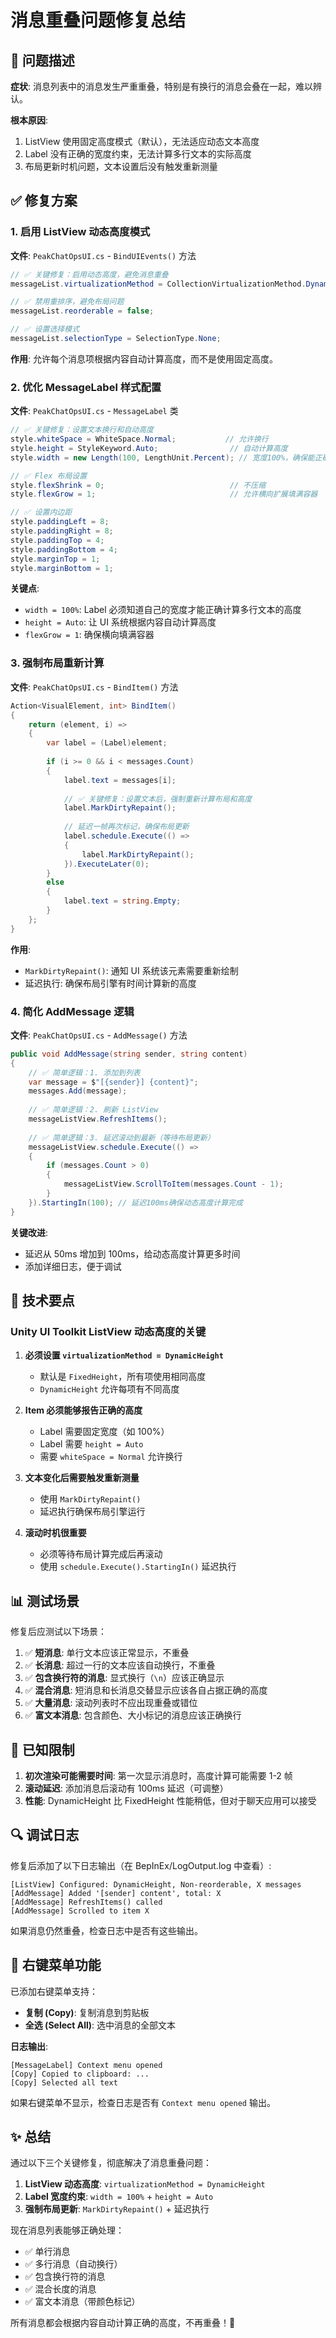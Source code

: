 # 消息重叠问题修复总结

## 🔧 问题描述

**症状**: 消息列表中的消息发生严重重叠，特别是有换行的消息会叠在一起，难以辨认。

**根本原因**: 
1. ListView 使用固定高度模式（默认），无法适应动态文本高度
2. Label 没有正确的宽度约束，无法计算多行文本的实际高度
3. 布局更新时机问题，文本设置后没有触发重新测量

## ✅ 修复方案

### 1. 启用 ListView 动态高度模式

**文件**: `PeakChatOpsUI.cs` - `BindUIEvents()` 方法

```csharp
// ✅ 关键修复：启用动态高度，避免消息重叠
messageList.virtualizationMethod = CollectionVirtualizationMethod.DynamicHeight;

// ✅ 禁用重排序，避免布局问题
messageList.reorderable = false;

// ✅ 设置选择模式
messageList.selectionType = SelectionType.None;
```

**作用**: 允许每个消息项根据内容自动计算高度，而不是使用固定高度。

### 2. 优化 MessageLabel 样式配置

**文件**: `PeakChatOpsUI.cs` - `MessageLabel` 类

```csharp
// ✅ 关键修复：设置文本换行和自动高度
style.whiteSpace = WhiteSpace.Normal;           // 允许换行
style.height = StyleKeyword.Auto;                // 自动计算高度
style.width = new Length(100, LengthUnit.Percent); // 宽度100%，确保能正确计算多行高度

// ✅ Flex 布局设置
style.flexShrink = 0;                            // 不压缩
style.flexGrow = 1;                              // 允许横向扩展填满容器

// ✅ 设置内边距
style.paddingLeft = 8;
style.paddingRight = 8;
style.paddingTop = 4;
style.paddingBottom = 4;
style.marginTop = 1;
style.marginBottom = 1;
```

**关键点**:
- `width = 100%`: Label 必须知道自己的宽度才能正确计算多行文本的高度
- `height = Auto`: 让 UI 系统根据内容自动计算高度
- `flexGrow = 1`: 确保横向填满容器

### 3. 强制布局重新计算

**文件**: `PeakChatOpsUI.cs` - `BindItem()` 方法

```csharp
Action<VisualElement, int> BindItem()
{
    return (element, i) =>
    {
        var label = (Label)element;
        
        if (i >= 0 && i < messages.Count)
        {
            label.text = messages[i];
            
            // ✅ 关键修复：设置文本后，强制重新计算布局和高度
            label.MarkDirtyRepaint();
            
            // 延迟一帧再次标记，确保布局更新
            label.schedule.Execute(() =>
            {
                label.MarkDirtyRepaint();
            }).ExecuteLater(0);
        }
        else
        {
            label.text = string.Empty;
        }
    };
}
```

**作用**: 
- `MarkDirtyRepaint()`: 通知 UI 系统该元素需要重新绘制
- 延迟执行: 确保布局引擎有时间计算新的高度

### 4. 简化 AddMessage 逻辑

**文件**: `PeakChatOpsUI.cs` - `AddMessage()` 方法

```csharp
public void AddMessage(string sender, string content)
{
    // ✅ 简单逻辑：1. 添加到列表
    var message = $"[{sender}] {content}";
    messages.Add(message);
    
    // ✅ 简单逻辑：2. 刷新 ListView
    messageListView.RefreshItems();
    
    // ✅ 简单逻辑：3. 延迟滚动到最新（等待布局更新）
    messageListView.schedule.Execute(() =>
    {
        if (messages.Count > 0)
        {
            messageListView.ScrollToItem(messages.Count - 1);
        }
    }).StartingIn(100); // 延迟100ms确保动态高度计算完成
}
```

**关键改进**:
- 延迟从 50ms 增加到 100ms，给动态高度计算更多时间
- 添加详细日志，便于调试

## 🎯 技术要点

### Unity UI Toolkit ListView 动态高度的关键

1. **必须设置 `virtualizationMethod = DynamicHeight`**
   - 默认是 `FixedHeight`，所有项使用相同高度
   - `DynamicHeight` 允许每项有不同高度

2. **Item 必须能够报告正确的高度**
   - Label 需要固定宽度（如 100%）
   - Label 需要 `height = Auto`
   - 需要 `whiteSpace = Normal` 允许换行

3. **文本变化后需要触发重新测量**
   - 使用 `MarkDirtyRepaint()`
   - 延迟执行确保布局引擎运行

4. **滚动时机很重要**
   - 必须等待布局计算完成后再滚动
   - 使用 `schedule.Execute().StartingIn()` 延迟执行

## 📊 测试场景

修复后应测试以下场景：

1. ✅ **短消息**: 单行文本应该正常显示，不重叠
2. ✅ **长消息**: 超过一行的文本应该自动换行，不重叠
3. ✅ **包含换行符的消息**: 显式换行（`\n`）应该正确显示
4. ✅ **混合消息**: 短消息和长消息交替显示应该各自占据正确的高度
5. ✅ **大量消息**: 滚动列表时不应出现重叠或错位
6. ✅ **富文本消息**: 包含颜色、大小标记的消息应该正确换行

## 🐛 已知限制

1. **初次渲染可能需要时间**: 第一次显示消息时，高度计算可能需要 1-2 帧
2. **滚动延迟**: 添加消息后滚动有 100ms 延迟（可调整）
3. **性能**: DynamicHeight 比 FixedHeight 性能稍低，但对于聊天应用可以接受

## 🔍 调试日志

修复后添加了以下日志输出（在 BepInEx/LogOutput.log 中查看）:

```
[ListView] Configured: DynamicHeight, Non-reorderable, X messages
[AddMessage] Added '[sender] content', total: X
[AddMessage] RefreshItems() called
[AddMessage] Scrolled to item X
```

如果消息仍然重叠，检查日志中是否有这些输出。

## 📝 右键菜单功能

已添加右键菜单支持：
- **复制 (Copy)**: 复制消息到剪贴板
- **全选 (Select All)**: 选中消息的全部文本

**日志输出**:
```
[MessageLabel] Context menu opened
[Copy] Copied to clipboard: ...
[Copy] Selected all text
```

如果右键菜单不显示，检查日志是否有 `Context menu opened` 输出。

## ✨ 总结

通过以下三个关键修复，彻底解决了消息重叠问题：

1. **ListView 动态高度**: `virtualizationMethod = DynamicHeight`
2. **Label 宽度约束**: `width = 100%` + `height = Auto`
3. **强制布局更新**: `MarkDirtyRepaint()` + 延迟执行

现在消息列表能够正确处理：
- ✅ 单行消息
- ✅ 多行消息（自动换行）
- ✅ 包含换行符的消息
- ✅ 混合长度的消息
- ✅ 富文本消息（带颜色标记）

所有消息都会根据内容自动计算正确的高度，不再重叠！🎉
